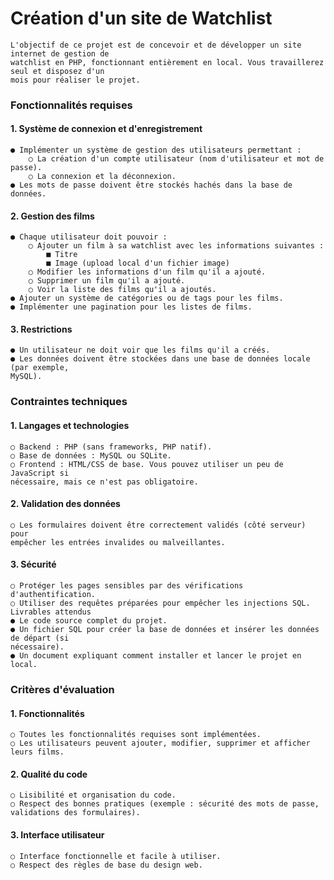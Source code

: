 # Création d'un site de Watchlist
	L'objectif de ce projet est de concevoir et de développer un site internet de gestion de
	watchlist en PHP, fonctionnant entièrement en local. Vous travaillerez seul et disposez d'un
	mois pour réaliser le projet.

### Fonctionnalités requises

#### 1. Système de connexion et d'enregistrement
	● Implémenter un système de gestion des utilisateurs permettant :
		○ La création d'un compte utilisateur (nom d'utilisateur et mot de passe).
		○ La connexion et la déconnexion.
	● Les mots de passe doivent être stockés hachés dans la base de données.

#### 2. Gestion des films

	● Chaque utilisateur doit pouvoir :
		○ Ajouter un film à sa watchlist avec les informations suivantes :
			■ Titre
			■ Image (upload local d'un fichier image)
		○ Modifier les informations d'un film qu'il a ajouté.
		○ Supprimer un film qu'il a ajouté.
		○ Voir la liste des films qu'il a ajoutés.
	● Ajouter un système de catégories ou de tags pour les films.
	● Implémenter une pagination pour les listes de films.

#### 3. Restrictions

	● Un utilisateur ne doit voir que les films qu'il a créés.
	● Les données doivent être stockées dans une base de données locale (par exemple,
	MySQL).

### Contraintes techniques

####  1. Langages et technologies
	
	○ Backend : PHP (sans frameworks, PHP natif).
	○ Base de données : MySQL ou SQLite.
	○ Frontend : HTML/CSS de base. Vous pouvez utiliser un peu de JavaScript si
	nécessaire, mais ce n'est pas obligatoire.

#### 2. Validation des données
	○ Les formulaires doivent être correctement validés (côté serveur) pour
	empêcher les entrées invalides ou malveillantes.

#### 3. Sécurité
	○ Protéger les pages sensibles par des vérifications d'authentification.
	○ Utiliser des requêtes préparées pour empêcher les injections SQL.
	Livrables attendus
	● Le code source complet du projet.
	● Un fichier SQL pour créer la base de données et insérer les données de départ (si
	nécessaire).
	● Un document expliquant comment installer et lancer le projet en local.

### Critères d'évaluation

#### 1. Fonctionnalités
	
	○ Toutes les fonctionnalités requises sont implémentées.
	○ Les utilisateurs peuvent ajouter, modifier, supprimer et afficher leurs films.

#### 2. Qualité du code
	
	○ Lisibilité et organisation du code.
	○ Respect des bonnes pratiques (exemple : sécurité des mots de passe,
	validations des formulaires).

#### 3. Interface utilisateur

	○ Interface fonctionnelle et facile à utiliser.
	○ Respect des règles de base du design web.
